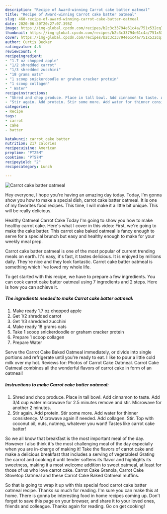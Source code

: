 ```yaml
---
description: "Recipe of Award-winning Carrot cake batter oatmeal"
title: "Recipe of Award-winning Carrot cake batter oatmeal"
slug: 460-recipe-of-award-winning-carrot-cake-batter-oatmeal
date: 2020-06-30T20:27:07.395Z
image: https://img-global.cpcdn.com/recipes/b2c3c33794e61c4a/751x532cq70/carrot-cake-batter-oatmeal-recipe-main-photo.jpg
thumbnail: https://img-global.cpcdn.com/recipes/b2c3c33794e61c4a/751x532cq70/carrot-cake-batter-oatmeal-recipe-main-photo.jpg
cover: https://img-global.cpcdn.com/recipes/b2c3c33794e61c4a/751x532cq70/carrot-cake-batter-oatmeal-recipe-main-photo.jpg
author: Curtis Becker
ratingvalue: 4.6
reviewcount: 4
recipeingredient:
- "1.7 oz chopped apple"
- "1/2 shredded carrot"
- "1/3 shredded zucchini"
- "18 grams oats"
- "1 scoop snickerdoodle or graham cracker protein"
- "1 scoop collagen"
- " Water"
recipeinstructions:
- "Shred and chop produce. Place in tall bowl. Add cinnamon to taste. Add 3/4 cup water microwave for 2.5 minutes remove and stir. Microwave for another 2 minutes."
- "Stir again. Add protein. Stir some more. Add water for thinner consistency. Microwave again if needed. Add collagen. Stir. Top with coconut oil, nuts, nutmeg, whatever you want! Tastes like carrot cake batter!"
categories:
- Recipe
tags:
- carrot
- cake
- batter

katakunci: carrot cake batter 
nutrition: 217 calories
recipecuisine: American
preptime: "PT25M"
cooktime: "PT57M"
recipeyield: "2"
recipecategory: Lunch

---
```



![Carrot cake batter oatmeal](https://img-global.cpcdn.com/recipes/b2c3c33794e61c4a/751x532cq70/carrot-cake-batter-oatmeal-recipe-main-photo.jpg)

Hey everyone, I hope you're having an amazing day today. Today, I'm gonna show you how to make a special dish, carrot cake batter oatmeal. It is one of my favorites food recipes. This time, I will make it a little bit unique. This will be really delicious.

Healthy Oatmeal Carrot Cake Today I&#39;m going to show you how to make healthy carrot cake. Here&#39;s what I cover in this video: First, we&#39;re going to make the cake batter. This carrot cake baked oatmeal is fancy enough to serve for a special brunch but easy and healthy enough to make for your weekly meal prep.

Carrot cake batter oatmeal is one of the most popular of current trending meals on earth. It's easy, it's fast, it tastes delicious. It is enjoyed by millions daily. They're nice and they look fantastic. Carrot cake batter oatmeal is something which I've loved my whole life.


To get started with this recipe, we have to prepare a few ingredients. You can cook carrot cake batter oatmeal using 7 ingredients and 2 steps. Here is how you can achieve it.

<!--inarticleads1-->

##### The ingredients needed to make Carrot cake batter oatmeal:

1. Make ready 1.7 oz chopped apple
1. Get 1/2 shredded carrot
1. Get 1/3 shredded zucchini
1. Make ready 18 grams oats
1. Take 1 scoop snickerdoodle or graham cracker protein
1. Prepare 1 scoop collagen
1. Prepare  Water


Serve the Carrot Cake Baked Oatmeal immediately, or divide into single portions and refrigerate until you&#39;re ready to eat. I like to pour a little cold milk over my hot. Reviews for: Photos of Carrot Cake Oatmeal. Carrot Cake Oatmeal combines all the wonderful flavors of carrot cake in form of an oatmeal! 

<!--inarticleads2-->

##### Instructions to make Carrot cake batter oatmeal:

1. Shred and chop produce. Place in tall bowl. Add cinnamon to taste. Add 3/4 cup water microwave for 2.5 minutes remove and stir. Microwave for another 2 minutes.
1. Stir again. Add protein. Stir some more. Add water for thinner consistency. Microwave again if needed. Add collagen. Stir. Top with coconut oil, nuts, nutmeg, whatever you want! Tastes like carrot cake batter!


So we all know that breakfast is the most important meal of the day. However I also think it&#39;s the most challenging meal of the day especially when you are in-charge of making it! Take the flavors of carrot cake and make a delicious breakfast that includes a serving of vegetables! Grating the carrot and cooking it until tender softens its flavor and highlights its sweetness, making it a most welcome addition to sweet oatmeal, at least for those of us who love carrot cake. Carrot Cake Granola, Carrot Cake Stovetop Oatmeal and these Carrot Cake Baked Oatmeal muffins. 

So that is going to wrap it up with this special food carrot cake batter oatmeal recipe. Thanks so much for reading. I'm sure you can make this at home. There is gonna be interesting food in home recipes coming up. Don't forget to save this page on your browser, and share it to your loved ones, friends and colleague. Thanks again for reading. Go on get cooking!
